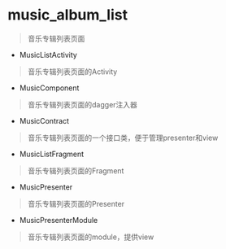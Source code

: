 # music_album_list
> 音乐专辑列表页面

- MusicListActivity
> 音乐专辑列表页面的Activity

- MusicComponent
> 音乐专辑列表页面的dagger注入器

- MusicContract
> 音乐专辑列表页面的一个接口类，便于管理presenter和view

- MusicListFragment
> 音乐专辑列表页面的Fragment

- MusicPresenter
> 音乐专辑列表页面的Presenter

- MusicPresenterModule
> 音乐专辑列表页面的module，提供view